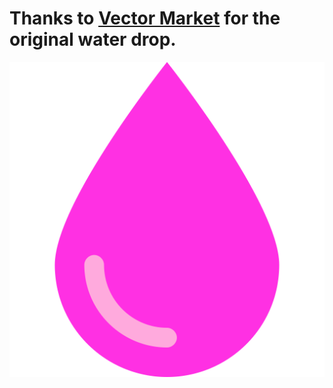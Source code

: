 # Thanks to [Vector Market](https://www.flaticon.com/authors/vectors-market) for the original water drop.

![test](icon.svg)